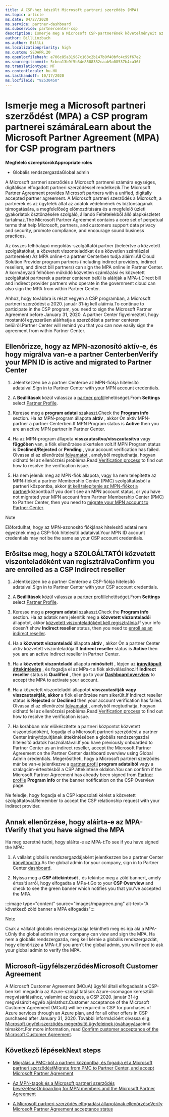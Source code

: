```yaml
---
title: A CSP-hez készült Microsoft partneri szerződés (MPA)
ms.topic: article
ms.date: 04/27/2020
ms.service: partner-dashboard
ms.subservice: partnercenter-csp
description: Ismerje meg a Microsoft CSP-partnerének követelményeit az egységes, digitálisan elfogadott Microsoft partneri szerződés (MPA) aláírásához és ellenőrzéséhez.
author: BillLinzbach
ms.author: BillLi
ms.localizationpriority: high
ms.custom: SEOAPR.20
ms.openlocfilehash: e706c85a31967c163c2b147b0f40bfc4c99f67e2
ms.sourcegitcommit: 5cbea13b9f5b34e8588382caab9a08537b4ca36f
ms.translationtype: MT
ms.contentlocale: hu-HU
ms.lasthandoff: 10/17/2020
ms.locfileid: "92530450"
---
```

# <a name="learn-about-the-microsoft-partner-agreement-mpa-for-csp-program-partners"></a><span data-ttu-id="f2593-103">Ismerje meg a Microsoft partneri szerződést (MPA) a CSP program partnerei számára</span><span class="sxs-lookup"><span data-stu-id="f2593-103">Learn about the Microsoft Partner Agreement (MPA) for CSP program partners</span></span>

<span data-ttu-id="f2593-104">**Megfelelő szerepkörök**</span><span class="sxs-lookup"><span data-stu-id="f2593-104">**Appropriate roles**</span></span>

- <span data-ttu-id="f2593-105">Globális rendszergazda</span><span class="sxs-lookup"><span data-stu-id="f2593-105">Global admin</span></span>

<span data-ttu-id="f2593-106">A Microsoft partneri szerződés a Microsoft partnerei számára egységes, digitálisan elfogadott partneri szerződéssel rendelkezik.</span><span class="sxs-lookup"><span data-stu-id="f2593-106">The Microsoft Partner Agreement provides Microsoft partners with a unified, digitally accepted partner agreement.</span></span> <span data-ttu-id="f2593-107">A Microsoft partneri szerződés a Microsoft, a partnerek és az ügyfelek által az adatok védelmének és biztonságának támogatására, a megfelelőség előmozdítására és a megfelelő üzleti gyakorlatok ösztönzésére szolgáló, állandó Feltételekből álló alapkészletet tartalmaz.</span><span class="sxs-lookup"><span data-stu-id="f2593-107">The Microsoft Partner Agreement contains a core set of perpetual terms that help Microsoft, partners, and customers support data privacy and security, promote compliance, and encourage sound business practices.</span></span>

<span data-ttu-id="f2593-108">Az összes felhőalapú megoldás-szolgáltatói partner (beleértve a közvetett szolgáltatókat, a közvetett viszonteladókat és a közvetlen számlázási partnereket) Az MPA online-t a partner Centerben tudja aláírni.</span><span class="sxs-lookup"><span data-stu-id="f2593-108">All Cloud Solution Provider program partners (including indirect providers, indirect resellers, and direct bill partners) can sign the MPA online in Partner Center.</span></span> <span data-ttu-id="f2593-109">A kormányzati felhőben működő közvetlen számlázási és közvetett szolgáltatói partnerek a partner centeren belül is aláírják a MPA-t.</span><span class="sxs-lookup"><span data-stu-id="f2593-109">Direct bill and indirect provider partners who operate in the government cloud can also sign the MPA from within Partner Center.</span></span>

<span data-ttu-id="f2593-110">Ahhoz, hogy továbbra is részt vegyen a CSP programban, a Microsoft partneri szerződést a 2020. január 31-ig kell aláírnia.</span><span class="sxs-lookup"><span data-stu-id="f2593-110">To continue to participate in the CSP program, you need to sign the Microsoft Partner Agreement before January 31, 2020.</span></span> <span data-ttu-id="f2593-111">A partner Center figyelmezteti, hogy mostantól egyszerűen aláírhatja a szerződést a partner centeren belülről.</span><span class="sxs-lookup"><span data-stu-id="f2593-111">Partner Center will remind you that you can now easily sign the agreement from within Partner Center.</span></span>

## <a name="verify-your-mpn-id-is-active-and-migrated-to-partner-center"></a><span data-ttu-id="f2593-112">Ellenőrizze, hogy az MPN-azonosító aktív-e, és hogy migrálva van-e a partner Centerben</span><span class="sxs-lookup"><span data-stu-id="f2593-112">Verify your MPN ID is active and migrated to Partner Center</span></span>

1. <span data-ttu-id="f2593-113">Jelentkezzen be a partner Centerbe az MPN-fiókja hitelesítő adataival.</span><span class="sxs-lookup"><span data-stu-id="f2593-113">Sign in to Partner Center with your MPN account credentials.</span></span>
 
1. <span data-ttu-id="f2593-114">A **Beállítások** közül válassza a [partner profil](https://partner.microsoft.com/pcv/accountsettings/connectedpartnerprofile)lehetőséget.</span><span class="sxs-lookup"><span data-stu-id="f2593-114">From **Settings** select [Partner Profile](https://partner.microsoft.com/pcv/accountsettings/connectedpartnerprofile).</span></span>

1. <span data-ttu-id="f2593-115">Keresse meg a **program adatai** szakaszt.</span><span class="sxs-lookup"><span data-stu-id="f2593-115">Check the **Program info** section.</span></span> <span data-ttu-id="f2593-116">Ha az MPN-program állapota **aktív** , akkor Ön aktív MPN-partner a partner Centerben.</span><span class="sxs-lookup"><span data-stu-id="f2593-116">If MPN Program status is **Active** then you are an active MPN partner in Partner Center.</span></span>
 
1. <span data-ttu-id="f2593-117">Ha az MPN-program állapota **visszautasítva/visszautasítva** vagy **függőben** van, a fiók ellenőrzése sikertelen volt.</span><span class="sxs-lookup"><span data-stu-id="f2593-117">If MPN Program status is **Declined/Rejected** or **Pending** , your account verification has failed.</span></span> <span data-ttu-id="f2593-118">Olvassa el az ellenőrzési [folyamatot](verification-responses.md) , amelyből megtudhatja, hogyan oldható fel az ellenőrzési probléma.</span><span class="sxs-lookup"><span data-stu-id="f2593-118">Read [Verification process](verification-responses.md) to find out how to resolve the verification issue.</span></span>

1. <span data-ttu-id="f2593-119">Ha nem jelenik meg az MPN-fiók állapota, vagy ha nem telepítette az MPN-fiókot a partner Membership Center (PMC) szolgáltatásból a partneri központba, akkor [át kell telepítenie az MPN-fiókot a partner](move-pmc-pc-map.md)központba.</span><span class="sxs-lookup"><span data-stu-id="f2593-119">If you don't see an MPN account status, or you have not migrated your MPN account from Partner Membership Center (PMC) to Partner Center, then you need to [migrate your MPN account to Partner Center](move-pmc-pc-map.md).</span></span>

>[!NOTE]
><span data-ttu-id="f2593-120">Előfordulhat, hogy az MPN-azonosító fiókjának hitelesítő adatai nem egyeznek meg a CSP-fiók hitelesítő adataival.</span><span class="sxs-lookup"><span data-stu-id="f2593-120">Your MPN ID account credentials may not be the same as your CSP account credentials.</span></span>

## <a name="confirm-you-are-enrolled-as-a-csp-indirect-reseller"></a><span data-ttu-id="f2593-121">Erősítse meg, hogy a SZOLGÁLTATÓi közvetett viszonteladóként van regisztrálva</span><span class="sxs-lookup"><span data-stu-id="f2593-121">Confirm you are enrolled as a CSP Indirect reseller</span></span>

1. <span data-ttu-id="f2593-122">Jelentkezzen be a partner Centerbe a CSP-fiókja hitelesítő adataival.</span><span class="sxs-lookup"><span data-stu-id="f2593-122">Sign in to Partner Center with your CSP account credentials.</span></span>

1. <span data-ttu-id="f2593-123">A **Beállítások** közül válassza a [partner profil](https://partner.microsoft.com/pcv/accountsettings/partnerprofile)lehetőséget.</span><span class="sxs-lookup"><span data-stu-id="f2593-123">From **Settings** select [Partner Profile](https://partner.microsoft.com/pcv/accountsettings/partnerprofile).</span></span>

1. <span data-ttu-id="f2593-124">Keresse meg a **program adatai** szakaszt.</span><span class="sxs-lookup"><span data-stu-id="f2593-124">Check the **Program info** section.</span></span> <span data-ttu-id="f2593-125">Ha az adatok nem jelenítik meg a **közvetett viszonteladói** állapotot, akkor [közvetett viszonteladóként kell regisztrálnia](https://partner.microsoft.com/cloud-solution-provider/whats-required).</span><span class="sxs-lookup"><span data-stu-id="f2593-125">If your info doesn't show **Indirect reseller** status, then you need to [enroll as an indirect reseller](https://partner.microsoft.com/cloud-solution-provider/whats-required).</span></span>

1. <span data-ttu-id="f2593-126">Ha a  **közvetett viszonteladó** állapota **aktív** , akkor Ön a partner Center aktív közvetett viszonteladója.</span><span class="sxs-lookup"><span data-stu-id="f2593-126">If  **Indirect reseller** status is **Active** then you are an active Indirect reseller in Partner Center.</span></span>
 
4. <span data-ttu-id="f2593-127">Ha a  **közvetett viszonteladó** állapota **minősített** , lépjen az [**irányítópult áttekintésére**](https://partner.microsoft.com/pcv/dashboard/overview) , és fogadja el az MPa-t a fiók aktiválásához.</span><span class="sxs-lookup"><span data-stu-id="f2593-127">If  **Indirect reseller** status is **Qualified** , then go to your [**Dashboard overview**](https://partner.microsoft.com/pcv/dashboard/overview) to accept the MPA to activate your account.</span></span>
 
1. <span data-ttu-id="f2593-128">Ha a közvetett viszonteladói állapotot **visszautasítják** **vagy visszautasítják, akkor** a fiók ellenőrzése nem sikerült.</span><span class="sxs-lookup"><span data-stu-id="f2593-128">If Indirect reseller status is **Rejected** or **Declined** then your account verification has failed.</span></span> <span data-ttu-id="f2593-129">Olvassa el az ellenőrzési [folyamatot](verification-responses.md) , amelyből megtudhatja, hogyan oldható fel az ellenőrzési probléma.</span><span class="sxs-lookup"><span data-stu-id="f2593-129">Read [Verification process](verification-responses.md) to find out how to resolve the verification issue.</span></span>

1. <span data-ttu-id="f2593-130">Ha korábban már előkészítette a partneri központot közvetett viszonteladóként, fogadja el a Microsoft partneri szerződést a partner Center irányítópultjának áttekintésében a globális rendszergazdai hitelesítő adatok használatával.</span><span class="sxs-lookup"><span data-stu-id="f2593-130">If you have previously onboarded to Partner Center as an indirect reseller, accept the Microsoft Partner Agreement on the Partner Center dashboard overview using Global Admin credentials.</span></span> <span data-ttu-id="f2593-131">Megerősítheti, hogy a Microsoft partneri szerződés már be van-e jelentkezve a [partner profil](https://partner.microsoft.com/pcv/accountsettings/partnerprofile) **program adataiból** vagy a szalagcím-értesítésből a CSP áttekintése oldalon.</span><span class="sxs-lookup"><span data-stu-id="f2593-131">You can confirm if the Microsoft Partner Agreement has already been signed from [Partner profile](https://partner.microsoft.com/pcv/accountsettings/partnerprofile) **Program info** or the banner notification on the CSP Overview page.</span></span>

<span data-ttu-id="f2593-132">Ne feledje, hogy fogadja el a CSP kapcsolati kérést a közvetett szolgáltatóval.</span><span class="sxs-lookup"><span data-stu-id="f2593-132">Remember to accept the CSP relationship request with your Indirect provider.</span></span>

## <a name="verify-that-you-have-signed-the-mpa"></a><span data-ttu-id="f2593-133">Annak ellenőrzése, hogy aláírta-e az MPA-t</span><span class="sxs-lookup"><span data-stu-id="f2593-133">Verify that you have signed the MPA</span></span>

<span data-ttu-id="f2593-134">Ha meg szeretné tudni, hogy aláírta-e az MPA-t:</span><span class="sxs-lookup"><span data-stu-id="f2593-134">To see if you have signed the MPA:</span></span>

1. <span data-ttu-id="f2593-135">A vállalat globális rendszergazdájaként jelentkezzen be a partner Center [irányítópultra](https://partner.microsoft.com/dashboard/home).</span><span class="sxs-lookup"><span data-stu-id="f2593-135">As the global admin for your company, sign in to Partner Center [dashboard](https://partner.microsoft.com/dashboard/home).</span></span>

2. <span data-ttu-id="f2593-136">Nyissa meg a **CSP áttekintését** , és tekintse meg a zöld bannert, amely értesíti arról, hogy elfogadta a MPa-t.</span><span class="sxs-lookup"><span data-stu-id="f2593-136">Go to your **CSP Overview** and check to see the green banner which notifies you that you've accepted the MPA.</span></span>
 
:::image type="content" source="images/mpagreen.png" alt-text="A következő zöld banner a MPA elfogadás":::

>[!NOTE]
><span data-ttu-id="f2593-138">Csak a vállalat globális rendszergazdája tekintheti meg és írja alá a MPA-t.</span><span class="sxs-lookup"><span data-stu-id="f2593-138">Only the global admin in your company can view and sign the MPA.</span></span> <span data-ttu-id="f2593-139">Ha nem a globális rendszergazda, meg kell kérnie a globális rendszergazdát, hogy ellenőrizze a MPA-t.</span><span class="sxs-lookup"><span data-stu-id="f2593-139">If you aren't the global admin, you will need to ask your global admin to verify the MPA.</span></span>

## <a name="microsoft-customer-agreement"></a><span data-ttu-id="f2593-140">Microsoft-ügyfélszerződés</span><span class="sxs-lookup"><span data-stu-id="f2593-140">Microsoft Customer Agreement</span></span>

<span data-ttu-id="f2593-141">A Microsoft Customer Agreement (MCuA) ügyfél általi elfogadását a CSP-ben kell megadnia az Azure-szolgáltatások Azure-csomagon keresztüli megvásárlásához, valamint az összes, a CSP 2020. január 31-ig megvásárolt egyéb ajánlathoz.</span><span class="sxs-lookup"><span data-stu-id="f2593-141">Customer acceptance of the Microsoft Customer Agreement (MCuA) will be required in CSP for purchases of Azure services through an Azure plan, and for all other offers in CSP purchased after January 31, 2020.</span></span> <span data-ttu-id="f2593-142">További információért olvassa el [a Microsoft ügyfél-szerződés megerősítő ügyfeleinek jóváhagyása](confirm-customer-agreement.md)című témakört.</span><span class="sxs-lookup"><span data-stu-id="f2593-142">For more information, read [Confirm customer acceptance of the Microsoft Customer Agreement](confirm-customer-agreement.md).</span></span>

## <a name="next-steps"></a><span data-ttu-id="f2593-143">Következő lépések</span><span class="sxs-lookup"><span data-stu-id="f2593-143">Next steps</span></span>

- [<span data-ttu-id="f2593-144">Migrálás a PMC-ből a partneri központba, és fogadja el a Microsoft partneri szerződést</span><span class="sxs-lookup"><span data-stu-id="f2593-144">Migrate from PMC to Partner Center, and accept Microsoft Partner Agreement</span></span>](https://assetsprod.microsoft.com/mpn/migrate-pmc-pc-mpa-guide.pptx)

- [<span data-ttu-id="f2593-145">Az MPN-tagok és a Microsoft partneri szerződés bevezetése</span><span class="sxs-lookup"><span data-stu-id="f2593-145">Onboarding for MPN members and the Microsoft Partner Agreement</span></span>](https://assetsprod.microsoft.com/mpn/onboard-pc-csp-mpn-mpa-guide.pptx)

- [<span data-ttu-id="f2593-146">A Microsoft partneri szerződés elfogadási állapotának ellenőrzése</span><span class="sxs-lookup"><span data-stu-id="f2593-146">Verify Microsoft Partner Agreement acceptance status</span></span>](https://assetsprod.microsoft.com/mpn/verify-mpa-acceptance-status.pptx)
